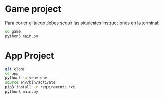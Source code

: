 # Game project

Para correr el juego debes seguir las siguientes instrucciones en la terminal:


```sh
cd game 
python3 main.py
```
# App Project

```sh
git clone
cd app
python3 -m venv env
source env/bin/activate
pip3 install -r requirements.txt
python3 main.py
```